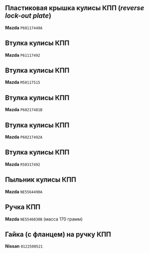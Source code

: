 ## Пластиковая крышка кулисы КПП (*reverse lock-out plate*)

__Mazda__ `P60117449A`

## Втулка кулисы КПП

__Mazda__ `P61117492`

## Втулка кулисы КПП

__Mazda__ `M50117515`

## Втулка кулисы КПП

__Mazda__ `P60217481B`

## Втулка кулисы КПП

__Mazda__ `P60217492A`

## Втулка кулисы КПП

__Mazda__ `R50317492`

## Пыльник кулисы КПП

__Mazda__ `NE5564490A`

## Ручка КПП

__Mazda__ `NE5546030B` (масса 170 грамм)

## Гайка (с фланцем) на ручку КПП

__Nissan__ `0122500521`